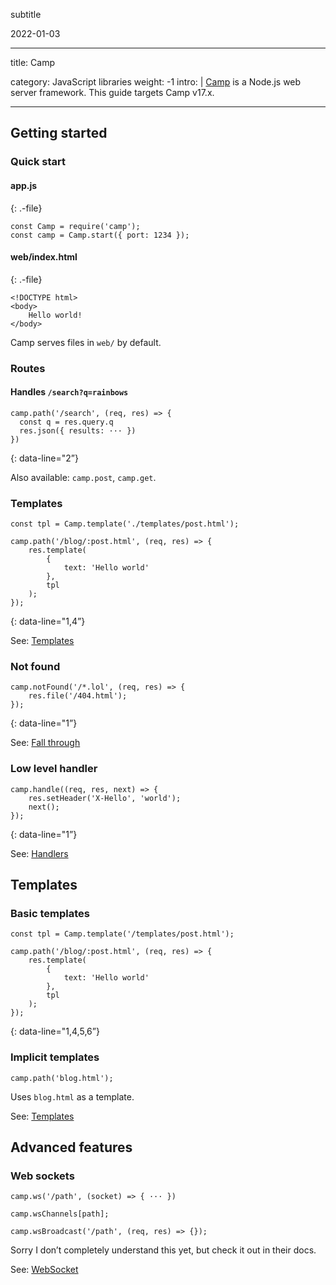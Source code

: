 subtitle

2022-01-03

------------------------------------------------------------------------

title: Camp

category: JavaScript libraries weight: -1 intro: | [Camp](https://github.com/espadrine/sc/) is a Node.js web server framework. This guide targets Camp v17.x.

------------------------------------------------------------------------

Getting started
---------------

### Quick start

#### app.js

{: .-file}

    const Camp = require('camp');
    const camp = Camp.start({ port: 1234 });

#### web/index.html

{: .-file}

    <!DOCTYPE html>
    <body>
        Hello world!
    </body>

Camp serves files in `web/` by default.

### Routes

#### Handles `/search?q=rainbows`

    camp.path('/search', (req, res) => {
      const q = res.query.q
      res.json({ results: ··· })
    })

{: data-line="2”}

Also available: `camp.post`, `camp.get`.

### Templates

    const tpl = Camp.template('./templates/post.html');

    camp.path('/blog/:post.html', (req, res) => {
        res.template(
            {
                text: 'Hello world'
            },
            tpl
        );
    });

{: data-line="1,4”}

See: [Templates](https://github.com/espadrine/sc/blob/master/doc/Readme.md#templates)

### Not found

    camp.notFound('/*.lol', (req, res) => {
        res.file('/404.html');
    });

{: data-line="1”}

See: [Fall through](https://github.com/espadrine/sc/blob/master/doc/Readme.md#fall-through)

### Low level handler

    camp.handle((req, res, next) => {
        res.setHeader('X-Hello', 'world');
        next();
    });

{: data-line="1”}

See: [Handlers](https://github.com/espadrine/sc/blob/master/doc/Readme.md#handlers)

Templates
---------

### Basic templates

    const tpl = Camp.template('/templates/post.html');

    camp.path('/blog/:post.html', (req, res) => {
        res.template(
            {
                text: 'Hello world'
            },
            tpl
        );
    });

{: data-line="1,4,5,6”}

### Implicit templates

    camp.path('blog.html');

Uses `blog.html` as a template.

See: [Templates](https://github.com/espadrine/sc/blob/master/doc/Readme.md#templates)

Advanced features
-----------------

### Web sockets

    camp.ws('/path', (socket) => { ··· })

    camp.wsChannels[path];

    camp.wsBroadcast('/path', (req, res) => {});

Sorry I don’t completely understand this yet, but check it out in their docs.

See: [WebSocket](https://github.com/espadrine/sc/blob/master/doc/Readme.md#websocket)
